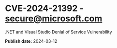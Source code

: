# CVE-2024-21392 - secure@microsoft.com

.NET and Visual Studio Denial of Service Vulnerability

**Publish date:** 2024-03-12
